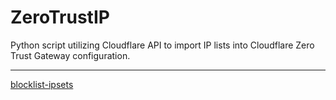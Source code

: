 # ZeroTrustIP

Python script utilizing Cloudflare API to import IP lists into Cloudflare Zero Trust Gateway configuration.


---

[blocklist-ipsets](https://github.com/firehol/blocklist-ipsets)
